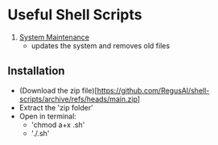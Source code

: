 # Useful Shell Scripts

1. [System Maintenance](https://github.com/RegusAl/shell-scripts/blob/main/System_Maintenance.sh)
    - updates the system and removes old files





## Installation

- (Download the zip file)[https://github.com/RegusAl/shell-scripts/archive/refs/heads/main.zip]
- Extract the 'zip folder'
- Open in terminal:
    - 'chmod a+x <name of file>.sh'
    - './<name of file>.sh'